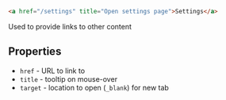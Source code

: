 ```html
<a href="/settings" title="Open settings page">Settings</a>
```

Used to provide links to other content

## Properties
- `href` - URL to link to
- `title` - tooltip on mouse-over
- `target` - location to open (`_blank`) for new tab
